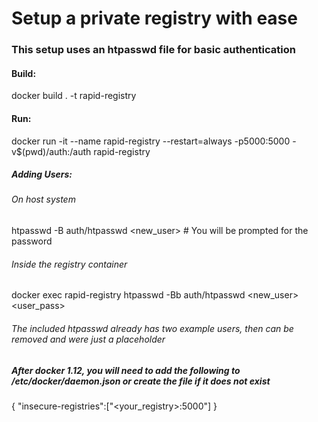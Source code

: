 # Setup a private registry with ease

### This setup uses an htpasswd file for basic authentication

#### Build:
docker build . -t rapid-registry

#### Run:
docker run -it --name rapid-registry --restart=always -p5000:5000 -v$(pwd)/auth:/auth rapid-registry

##### Adding Users:
###### On host system
htpasswd -B auth/htpasswd <new_user> # You will be prompted for the password

###### Inside the registry container
docker exec rapid-registry htpasswd -Bb auth/htpasswd <new_user> <user_pass> 

###### The included htpasswd already has two example users, then can be removed and were just a placeholder

##### After docker 1.12, you will need to add the following to /etc/docker/daemon.json or create the file if it does not exist
{ "insecure-registries":["<your_registry>:5000"] }
